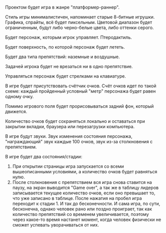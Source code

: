 Проектом будет игра в жанре "платформер-раннер".

Стиль игры минималистичен, напоминает старые 8-битные игрушки. Графика, спрайты, всё будет пиксельным. Цветовой диапазон будет ограниченным, будут либо черно-белые цвета, либо оттенки серого.

Будет персонаж, которым игрок управляет. Птеродактиль.

Будет поверхность, по которой персонаж будет лететь.

Будет два типа препятствий: наземные и воздушные.

Задачей игрока будет не врезаться ни в одно препятствие.

Управляться персонаж будет стрелками на клавиатуре.

В игре будет присутствовать счётчик очков. Счёт очков идет по такой схеме: каждый пройденный условный "метр" персонажа будет равен одному очку.

Помимо игрового поля будет прорисовываться задний фон, который движется.

Количество очков будет сохраняться локально и оставаться при закрытии вкладки, браузера или перезагрузки компьютера.

В игре будут звуки. Звук изменения состояния персонажа, "награждающий" звук каждые 100 очков, звук из-за столкновения с препятствием.

В игре будет два состояния/стадии:
1. При открытии страницы игра запускается со всеми вышеописанными условиями, а количество очков будет равняться нулю.
2. После столкновения с препятствием вся игра снова ставится на паузу, на экран выводится "Game over", а так же в таблицу лидеров записывается текущее количество очков, если оно превышает то, что уже записано в таблице. После нажатия на пробел игра переходит к стадии 1. И так до бесконечности. И сама игра, по сути, бесконечна, однако человек рано или поздно проиграет, так как количество препятствий со временем увеличивается, поэтому через какое-то время настанет момент, когда человек физически не сможет успевать уворачиваться от них.